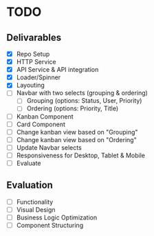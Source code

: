 # TODO

## Delivarables

- [x] Repo Setup
- [x] HTTP Service
- [x] API Service & API integration
- [x] Loader/Spinner
- [x] Layouting
- [ ] Navbar with two selects (grouping & ordering)
  - [ ] Grouping (options: Status, User, Priority)
  - [ ] Ordering (options: Priority, Title)
- [ ] Kanban Component
- [ ] Card Component
- [ ] Change kanban view based on "Grouping"
- [ ] Change kanban view based on "Ordering"
- [ ] Update Navbar selects
- [ ] Responsiveness for Desktop, Tablet & Mobile
- [ ] Evaluate

## Evaluation

- [ ] Functionality
- [ ] Visual Design
- [ ] Business Logic Optimization
- [ ] Component Structuring
